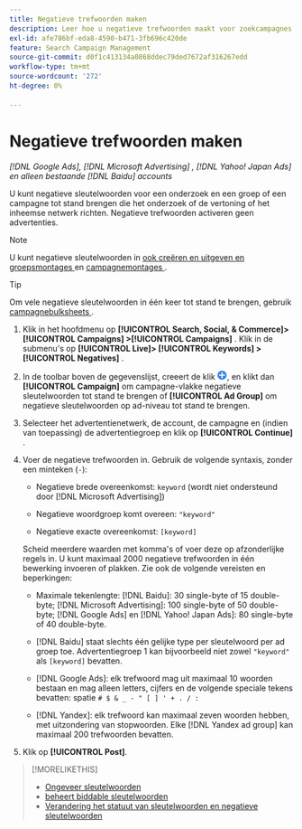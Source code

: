 ```yaml
---
title: Negatieve trefwoorden maken
description: Leer hoe u negatieve trefwoorden maakt voor zoekcampagnes en advertentiegroepen.
exl-id: afe786bf-eda8-4590-b471-3fb696c420de
feature: Search Campaign Management
source-git-commit: d0f1c413134a0868ddec79ded7672af316267edd
workflow-type: tm+mt
source-wordcount: '272'
ht-degree: 0%

---
```


# Negatieve trefwoorden maken

*[!DNL Google Ads], [!DNL Microsoft Advertising] , [!DNL Yahoo! Japan Ads] en alleen bestaande [!DNL Baidu] accounts*

U kunt negatieve sleutelwoorden voor een onderzoek en een groep of een campagne tot stand brengen die het onderzoek of de vertoning of het inheemse netwerk richten. Negatieve trefwoorden activeren geen advertenties.

>[!NOTE]
>U kunt negatieve sleutelwoorden in [ ook creëren en uitgeven en groepsmontages ](/help/search-social-commerce/campaign-management/campaigns/ad-group-manage.md) en [ campagnemontages ](/help/search-social-commerce/campaign-management/campaigns/campaign-manage.md).

>[!TIP]
>Om vele negatieve sleutelwoorden in één keer tot stand te brengen, gebruik [ campagnebulksheets ](/help/search-social-commerce/campaign-management/bulksheets/bulksheet-about.md).

1. Klik in het hoofdmenu op **[!UICONTROL Search, Social, & Commerce]> [!UICONTROL Campaigns] >[!UICONTROL Campaigns]** . Klik in de submenu&#39;s op **[!UICONTROL Live]> [!UICONTROL Keywords] >[!UICONTROL Negatives]** .

1. In de toolbar boven de gegevenslijst, creeert de klik ![&#128279;](/help/search-social-commerce/assets/add.png " "), en klikt dan **[!UICONTROL Campaign]** om campagne-vlakke negatieve sleutelwoorden tot stand te brengen of **[!UICONTROL Ad Group]** om negatieve sleutelwoorden op ad-niveau tot stand te brengen.

1. Selecteer het advertentienetwerk, de account, de campagne en (indien van toepassing) de advertentiegroep en klik op **[!UICONTROL Continue]** .

1. Voer de negatieve trefwoorden in. Gebruik de volgende syntaxis, zonder een minteken (`-`):

   * Negatieve brede overeenkomst: `keyword` (wordt niet ondersteund door [!DNL Microsoft Advertising])

   * Negatieve woordgroep komt overeen: `"keyword"`

   * Negatieve exacte overeenkomst: `[keyword]`

   Scheid meerdere waarden met komma&#39;s of voer deze op afzonderlijke regels in. U kunt maximaal 2000 negatieve trefwoorden in één bewerking invoeren of plakken. Zie ook de volgende vereisten en beperkingen:

   * Maximale tekenlengte: [!DNL Baidu]: 30 single-byte of 15 double-byte; [!DNL Microsoft Advertising]: 100 single-byte of 50 double-byte; [!DNL Google Ads] en [!DNL Yahoo! Japan Ads]: 80 single-byte of 40 double-byte.

   * [!DNL Baidu] staat slechts één gelijke type per sleutelwoord per ad groep toe. Advertentiegroep 1 kan bijvoorbeeld niet zowel `"keyword"` als `[keyword]` bevatten.

   * [!DNL Google Ads]: elk trefwoord mag uit maximaal 10 woorden bestaan en mag alleen letters, cijfers en de volgende speciale tekens bevatten: spatie `# $ & _ - " [ ] ' + . / :`

   * [!DNL Yandex]: elk trefwoord kan maximaal zeven woorden hebben, met uitzondering van stopwoorden. Elke [!DNL Yandex ad group] kan maximaal 200 trefwoorden bevatten.

1. Klik op **[!UICONTROL Post]**.

>[!MORELIKETHIS]
>
>* [ Ongeveer sleutelwoorden ](keyword-about.md)
>* [ beheert biddable sleutelwoorden ](keyword-manage.md)
>* [ Verandering het statuut van sleutelwoorden en negatieve sleutelwoorden ](keyword-status-edit.md)

